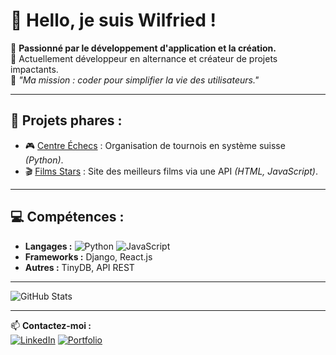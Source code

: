 # 👋 Hello, je suis Wilfried !

🎯 **Passionné par le développement d'application et la création.**  
📍 Actuellement développeur en alternance et créateur de projets impactants.  
🧩 *"Ma mission : coder pour simplifier la vie des utilisateurs."*

---

## 🌟 Projets phares :
- 🎮 [Centre Échecs](#) : Organisation de tournois en système suisse *(Python)*.
- 🎬 [Films Stars](#) : Site des meilleurs films via une API *(HTML, JavaScript)*.

---

## 💻 Compétences :
- **Langages :** ![Python](https://img.shields.io/badge/Python-3.12-blue) ![JavaScript](https://img.shields.io/badge/JavaScript-ES6-yellow)  
- **Frameworks :** Django, React.js  
- **Autres :** TinyDB, API REST

---

![GitHub Stats](https://github-readme-stats.vercel.app/api?username=tonNom&show_icons=true&theme=radical)

---

📫 **Contactez-moi :**  
[![LinkedIn](https://img.shields.io/badge/LinkedIn-wilodorico-blue)](https://www.linkedin.com/in/wilfried-odorico/)
[![Portfolio](https://img.shields.io/badge/Portfolio-CodeHarmony-orange)](https://codeharmony.fr)


